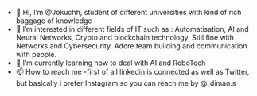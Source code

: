 - 👋 Hi, I’m @Jokuchh, student of different universities with kind of rich baggage of knowledge
- 👀 I’m interested in different fields of IT such as : Automatisation, AI and Neural Networks, Crypto and blockchain technology. Still fine with Networks and Cybersecurity. Adore team building and communication with people.
- 🌱 I’m currently learning how to deal with AI and RoboTech
- 📫 How to reach me -first of all linkedin is connected as well as Twitter, but basically i prefer Instagram so you can reach me by @_diman.s 

<!---
Jokuchh/Jokuchh is a ✨ special ✨ repository because its `README.md` (this file) appears on your GitHub profile.
You can click the Preview link to take a look at your changes.
--->
